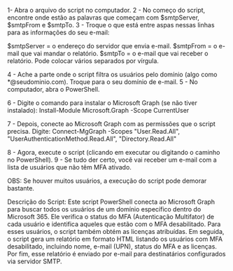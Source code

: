 1- Abra o arquivo do script no computador.
2 - No começo do script, encontre onde estão as palavras que começam com $smtpServer, $smtpFrom e $smtpTo.
3 - Troque o que está entre aspas nessas linhas para as informações do seu e-mail:


$smtpServer = o endereço do servidor que envia e-mail.
$smtpFrom = o e-mail que vai mandar o relatório.
$smtpTo = o e-mail que vai receber o relatório. Pode colocar vários separados por vírgula.


4 - Ache a parte onde o script filtra os usuários pelo domínio (algo como *@seudominio.com). Troque para o seu domínio de e-mail.
5 - No computador, abra o PowerShell.


6 - Digite o comando para instalar o Microsoft Graph (se não tiver instalado):
Install-Module Microsoft.Graph -Scope CurrentUser


7 - Depois, conecte ao Microsoft Graph com as permissões que o script precisa. Digite:
Connect-MgGraph -Scopes "User.Read.All", "UserAuthenticationMethod.Read.All", "Directory.Read.All"


8 - Agora, execute o script (clicando em executar ou digitando o caminho no PowerShell).
9 - Se tudo der certo, você vai receber um e-mail com a lista de usuários que não têm MFA ativado.


OBS: Se houver muitos usuários, a execução do script pode demorar bastante.







Descrição do Script:
Este script PowerShell conecta ao Microsoft Graph para buscar todos os usuários de um domínio específico dentro do Microsoft 365. Ele verifica o status do MFA (Autenticação Multifator) de cada usuário e identifica aqueles que estão com o MFA desabilitado. Para esses usuários, o script também obtém as licenças atribuídas.
Em seguida, o script gera um relatório em formato HTML listando os usuários com MFA desabilitado, incluindo nome, e-mail (UPN), status do MFA e as licenças. Por fim, esse relatório é enviado por e-mail para destinatários configurados via servidor SMTP.

